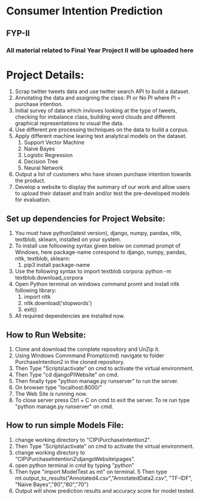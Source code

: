 ﻿
# Consumer Intention Prediction 
## FYP-II
### All material related to Final Year Project II will be uploaded here

# Project Details:
1. Scrap twitter tweets data and use twitter search API to build a dataset.
2. Annotating the data and assigning the class: PI or No PI where PI = purchase intention.
3. Initial survey of data which invloves looking at the type of tweets, checking for imbalance class, building word clouds and different graphical representations to visual the data.
4. Use different pre processing techniques on the data to build a corpus.
5. Apply different machine learing text analytical models on the dataset.
    1. Support Vector Machine
    2. Naive Bayes
    3. Logistic Regression
    4. Decision Tree
    5. Neural Network
6. Output a list of customers who have shown purchase intention towards the product.
7. Develop a website to display the summary of our work and allow users to upload their dataset and train and/or test the pre-developed models for evaluation.

## Set up dependencies for Project Website:
1. You must have python(latest version), django, numpy, pandas, nltk, textblob, sklearn,  installed on your system.
2. To install use folloowing syntax given below on commad prompt of Windows, here package-name corespond to django, numpy, pandas, nltk, textblob, sklearn:
    1. pip3 install package-name 
3. Use the following syntax to import textblob corpora:
    python -m textblob.download_corpora
4. Open Python terminal on windows command promt and install nltk following library:
    1. import nltk
    2. nltk.download('stopwords')
    3. exit()
5. All required dependencies are installed now.

## How to Run Website:
1. Clone and download the complete repository and UnZip it.
2. Using Windows Commmand Prompt(cmd) navigate to folder PurchaseIntention2 in the cloned repository.
3. Then Type "Scripts\activate" on cmd to activate the virtual environment.
4. Then Type "cd djangoPIWebsite" on cmd.
5. Then finally type "python manage.py runserver" to run the server.
5. On browser type "localhost:8000/"
6. The Web Site is running now.
7. To close server press Ctrl + C on cmd to exit the server. To re run type "python manage.py runserver" on cmd.

## How to run simple Models File:
1. change working directory to "CIP\PurchaseIntention2".
2. Then Type "Scripts\activate" on cmd to activate the virtual environment.
3. change working directory to "CIP\PurchaseIntention2\djangoWebsite\pages".
3. open python terminal in cmd by typing "python"
4. Then type "import ModelTest as mt" on terminal.
5  Then type mt.output_to_results("Annotated4.csv","AnnotatedData2.csv", "TF-IDF", "Naive Bayes","90","80","70")
6. Output will show prediction results and accuracy score for model tested.

